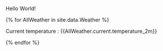 Hello World!

{% for AllWeather in site.data.Weather %}

Current temperature : {{AllWeather.current.temperature_2m}}

{% endfor %}
